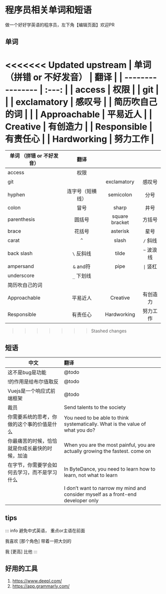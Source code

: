 # 程序员相关单词和短语

做一个好好学英语的程序员，左下角【编辑页面】欢迎PR

## 单词

<<<<<<< Updated upstream
| 单词 （拼错 or 不好发音）     | 翻译  | 
| ---------------- | :---: |
| access           | 权限  |
| <Word>git</Word> |   |
| <Word>exclamatory</Word> | 感叹号  |
| 简历吹自己的词 |   |
| <Word>Approachable</Word> | 平易近人  |
| <Word>Creative </Word> | 有创造力  |
| <Word>Responsible</Word> | 有责任心  |
| <Word>Hardworking</Word> | 努力工作  |
=======
| 单词 （拼错 or 不好发音）     | 翻译  |  | |
| ---------------- | :---: |:---: |:---: |
| access           | 权限  | | |
| <Word>git</Word> |   | <Word>exclamatory</Word> | 感叹号  |
| <Word>hyphen</Word> | 连字号（短横线） | <Word>semicolon</Word> | 分号 |
| <Word>colon</Word> | 冒号 |<Word>sharp</Word> | 井号 |
| <Word>parenthesis</Word> | 圆括号 |<Word>square bracket</Word> | 方括号 |
| <Word>brace</Word> | 花括号 |<Word>asterisk</Word> | 星号 |
| <Word>carat</Word> | `^` |<Word>slash</word> | `/` 斜线 |
| <Word>back slash</Word> | `\` 反斜线 |<Word>tilde</Word> | `~` 波浪线 |
| <Word>ampersand</Word> | `&` and符 |<Word>pipe</Word> | `\|` 竖杠 |
| <Word>underscore</Word> | `_` 下划线 | | |
| 简历吹自己的词 |   | | |
| <Word>Approachable</Word> | 平易近人  | <Word>Creative </Word> | 有创造力  |
| <Word>Responsible</Word> | 有责任心  |<Word>Hardworking</Word> | 努力工作  |
>>>>>>> Stashed changes


## 短语

| 中文        |      翻译      | 
| ------------- | :----------- | 
| 这不是bug是功能     | @todo | 
| !的作用是给布尔值取反     |   @todo    |   
| Vuejs是一个响应式前端框架     |   @todo    |   
| 裁员     |   <Word>Send talents to the society</Word>    |   
| 你需要系统的思考，你做的这个事的价值是什么     |   You need to be able to think systematically. What is the value of what you do?    |  
| 你最痛苦的时候，恰恰就是你成长最快的时候，加油| When you are the most painful, you are actually growing the fastest. come on|
| 在字节，你需要学会如何去学习，而不是学习什么| In ByteDance, you need to learn how to learn, not what to learn|
|| <Word>I don’t want to narrow my mind and consider myself as a front-end developer only</Word>|

## tips

::: info 避免中式英语， 重点or主语在前面

我喜欢 [那个角色] 带着一把大剑的

我 [更高] 比他
:::


## 好用的工具
1. https://www.deepl.com/
2. https://app.grammarly.com/
